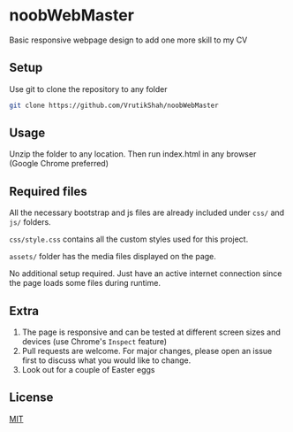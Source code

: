 # noobWebMaster

Basic responsive webpage design to add one more skill to my CV

## Setup

Use git to clone the repository to any folder

```bash
git clone https://github.com/VrutikShah/noobWebMaster
```

## Usage
Unzip the folder to any location. Then run index.html in any browser (Google Chrome preferred)



## Required files
All the necessary bootstrap and js files are already included under `css/` and `js/` folders. 

`css/style.css` contains all the custom styles used for this project.

`assets/` folder has the media files displayed on the page.

No additional setup required. Just have an active internet connection since the page loads some files during runtime.

## Extra 
1. The page is responsive and can be tested at different screen sizes and devices (use Chrome's `Inspect` feature)
2. Pull requests are welcome. For major changes, please open an issue first to discuss what you would like to change.
3. Look out for a couple of Easter eggs

## License
[MIT](https://choosealicense.com/licenses/mit/)